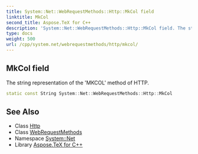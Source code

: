 ```yaml
---
title: System::Net::WebRequestMethods::Http::MkCol field
linktitle: MkCol
second_title: Aspose.TeX for C++
description: 'System::Net::WebRequestMethods::Http::MkCol field. The string representation of the ''MKCOL'' method of HTTP in C++.'
type: docs
weight: 500
url: /cpp/system.net/webrequestmethods/http/mkcol/
---
```

## MkCol field


The string representation of the 'MKCOL' method of HTTP.

```cpp
static const String System::Net::WebRequestMethods::Http::MkCol
```

## See Also

* Class [Http](../)
* Class [WebRequestMethods](../../)
* Namespace [System::Net](../../../)
* Library [Aspose.TeX for C++](../../../../)
